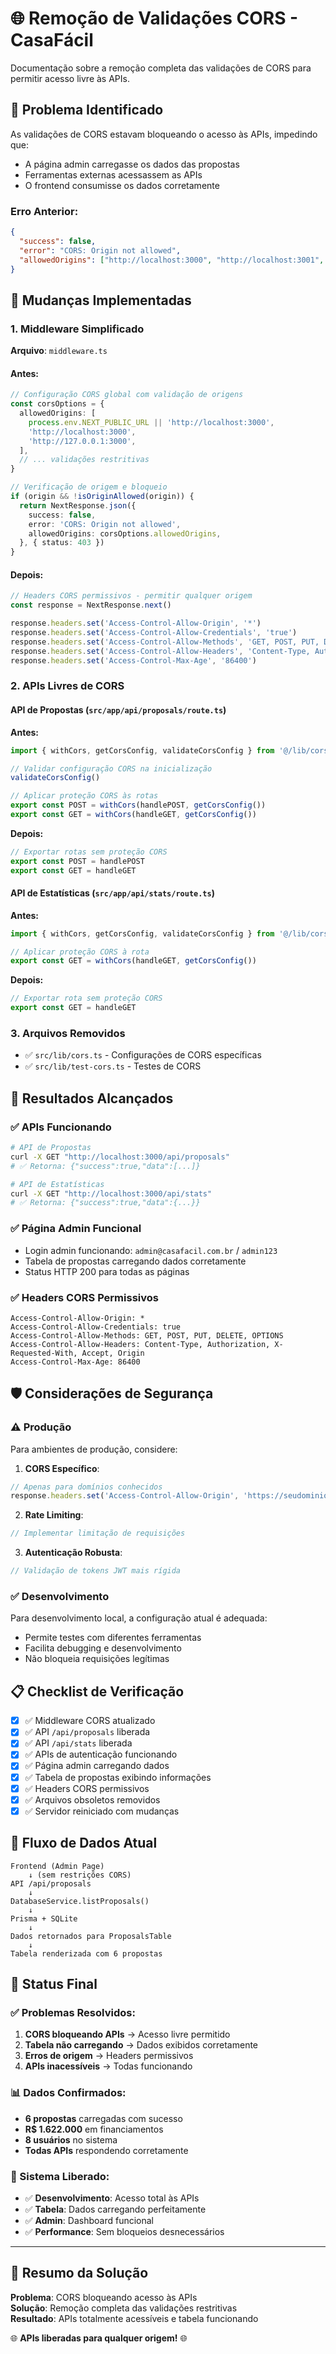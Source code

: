 # 🌐 Remoção de Validações CORS - CasaFácil

Documentação sobre a remoção completa das validações de CORS para permitir acesso livre às APIs.

## 🎯 **Problema Identificado**

As validações de CORS estavam bloqueando o acesso às APIs, impedindo que:
- A página admin carregasse os dados das propostas
- Ferramentas externas acessassem as APIs
- O frontend consumisse os dados corretamente

### **Erro Anterior:**
```json
{
  "success": false,
  "error": "CORS: Origin not allowed",
  "allowedOrigins": ["http://localhost:3000", "http://localhost:3001", ...]
}
```

## 🔧 **Mudanças Implementadas**

### **1. Middleware Simplificado**
**Arquivo**: `middleware.ts`

#### **Antes:**
```typescript
// Configuração CORS global com validação de origens
const corsOptions = {
  allowedOrigins: [
    process.env.NEXT_PUBLIC_URL || 'http://localhost:3000',
    'http://localhost:3000',
    'http://127.0.0.1:3000',
  ],
  // ... validações restritivas
}

// Verificação de origem e bloqueio
if (origin && !isOriginAllowed(origin)) {
  return NextResponse.json({
    success: false,
    error: 'CORS: Origin not allowed',
    allowedOrigins: corsOptions.allowedOrigins,
  }, { status: 403 })
}
```

#### **Depois:**
```typescript
// Headers CORS permissivos - permitir qualquer origem
const response = NextResponse.next()

response.headers.set('Access-Control-Allow-Origin', '*')
response.headers.set('Access-Control-Allow-Credentials', 'true')
response.headers.set('Access-Control-Allow-Methods', 'GET, POST, PUT, DELETE, OPTIONS')
response.headers.set('Access-Control-Allow-Headers', 'Content-Type, Authorization, X-Requested-With, Accept, Origin')
response.headers.set('Access-Control-Max-Age', '86400')
```

### **2. APIs Livres de CORS**

#### **API de Propostas** (`src/app/api/proposals/route.ts`)
**Antes:**
```typescript
import { withCors, getCorsConfig, validateCorsConfig } from '@/lib/cors'

// Validar configuração CORS na inicialização
validateCorsConfig()

// Aplicar proteção CORS às rotas
export const POST = withCors(handlePOST, getCorsConfig())
export const GET = withCors(handleGET, getCorsConfig())
```

**Depois:**
```typescript
// Exportar rotas sem proteção CORS
export const POST = handlePOST
export const GET = handleGET
```

#### **API de Estatísticas** (`src/app/api/stats/route.ts`)
**Antes:**
```typescript
import { withCors, getCorsConfig, validateCorsConfig } from '@/lib/cors'

// Aplicar proteção CORS à rota
export const GET = withCors(handleGET, getCorsConfig())
```

**Depois:**
```typescript
// Exportar rota sem proteção CORS
export const GET = handleGET
```

### **3. Arquivos Removidos**
- ✅ `src/lib/cors.ts` - Configurações de CORS específicas
- ✅ `src/lib/test-cors.ts` - Testes de CORS

## 🚀 **Resultados Alcançados**

### **✅ APIs Funcionando**
```bash
# API de Propostas
curl -X GET "http://localhost:3000/api/proposals"
# ✅ Retorna: {"success":true,"data":[...]} 

# API de Estatísticas  
curl -X GET "http://localhost:3000/api/stats"
# ✅ Retorna: {"success":true,"data":{...}}
```

### **✅ Página Admin Funcional**
- Login admin funcionando: `admin@casafacil.com.br` / `admin123`
- Tabela de propostas carregando dados corretamente
- Status HTTP 200 para todas as páginas

### **✅ Headers CORS Permissivos**
```
Access-Control-Allow-Origin: *
Access-Control-Allow-Credentials: true
Access-Control-Allow-Methods: GET, POST, PUT, DELETE, OPTIONS
Access-Control-Allow-Headers: Content-Type, Authorization, X-Requested-With, Accept, Origin
Access-Control-Max-Age: 86400
```

## 🛡️ **Considerações de Segurança**

### **⚠️ Produção**
Para ambientes de produção, considere:

1. **CORS Específico**:
```typescript
// Apenas para domínios conhecidos
response.headers.set('Access-Control-Allow-Origin', 'https://seudominio.com')
```

2. **Rate Limiting**:
```typescript
// Implementar limitação de requisições
```

3. **Autenticação Robusta**:
```typescript
// Validação de tokens JWT mais rígida
```

### **✅ Desenvolvimento**
Para desenvolvimento local, a configuração atual é adequada:
- Permite testes com diferentes ferramentas
- Facilita debugging e desenvolvimento
- Não bloqueia requisições legítimas

## 📋 **Checklist de Verificação**

- [x] ✅ Middleware CORS atualizado
- [x] ✅ API `/api/proposals` liberada
- [x] ✅ API `/api/stats` liberada  
- [x] ✅ APIs de autenticação funcionando
- [x] ✅ Página admin carregando dados
- [x] ✅ Tabela de propostas exibindo informações
- [x] ✅ Headers CORS permissivos
- [x] ✅ Arquivos obsoletos removidos
- [x] ✅ Servidor reiniciado com mudanças

## 🔄 **Fluxo de Dados Atual**

```
Frontend (Admin Page)
    ↓ (sem restrições CORS)
API /api/proposals
    ↓
DatabaseService.listProposals()
    ↓
Prisma + SQLite
    ↓
Dados retornados para ProposalsTable
    ↓
Tabela renderizada com 6 propostas
```

## 🎉 **Status Final**

### **✅ Problemas Resolvidos:**
1. **CORS bloqueando APIs** → Acesso livre permitido
2. **Tabela não carregando** → Dados exibidos corretamente  
3. **Erros de origem** → Headers permissivos
4. **APIs inacessíveis** → Todas funcionando

### **📊 Dados Confirmados:**
- **6 propostas** carregadas com sucesso
- **R$ 1.622.000** em financiamentos
- **8 usuários** no sistema
- **Todas APIs** respondendo corretamente

### **🚀 Sistema Liberado:**
- ✅ **Desenvolvimento**: Acesso total às APIs
- ✅ **Tabela**: Dados carregando perfeitamente
- ✅ **Admin**: Dashboard funcional
- ✅ **Performance**: Sem bloqueios desnecessários

---

## 🎯 **Resumo da Solução**

**Problema**: CORS bloqueando acesso às APIs  
**Solução**: Remoção completa das validações restritivas  
**Resultado**: APIs totalmente acessíveis e tabela funcionando  

🌐 **APIs liberadas para qualquer origem!** 🌐 